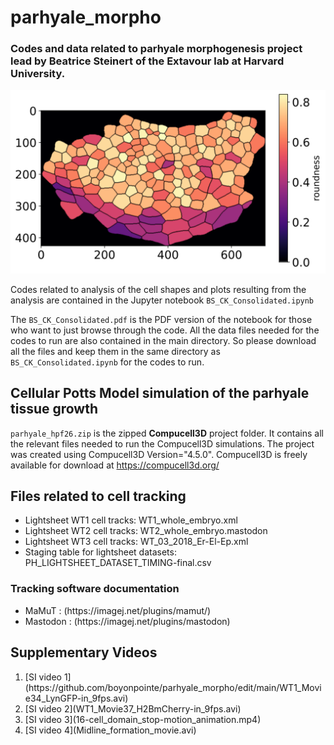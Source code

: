 # parhyale_morpho
### Codes and data related to parhyale morphogenesis project lead by Beatrice Steinert of the Extavour lab at Harvard University. </br>

<p align="center">
  <img src="github_thumbnail.svg" alt="Description" width="600">
</p>


Codes related to analysis of the cell shapes and plots resulting from the analysis are contained in the Jupyter notebook ```BS_CK_Consolidated.ipynb``` </br>
  
The ```BS_CK_Consolidated.pdf``` is the PDF version of the notebook for those who want to just browse through the code. All the data files needed for the codes
to run are also contained in the main directory. So please download all the files and keep them in the same directory as ```BS_CK_Consolidated.ipynb``` for the 
codes to run. </br>

## Cellular Potts Model simulation of the parhyale tissue growth </b> </br>

```parhyale_hpf26.zip``` is the zipped <b>Compucell3D</b> project folder. It contains all the relevant files needed to run the Compucell3D simulations. The project was 
created using Compucell3D Version="4.5.0". Compucell3D is freely available for download at https://compucell3d.org/ </br>

## Files related to cell tracking 
<ul>
<li>Lightsheet WT1 cell tracks: WT1_whole_embryo.xml </li>
<li>Lightsheet WT2 cell tracks: WT2_whole_embryo.mastodon </li>
<li>Lightsheet WT3 cell tracks: WT_03_2018_Er-El-Ep.xml </li>
<li>Staging table for lightsheet datasets: PH_LIGHTSHEET_DATASET_TIMING-final.csv </li>
</ul>

### Tracking software documentation
<ul>
  <li> MaMuT : (https://imagej.net/plugins/mamut/)</li>
  <li> Mastodon : (https://imagej.net/plugins/mastodon)</li>
</ul>

## Supplementary Videos 
<ol>
  <li>[SI video 1](https://github.com/boyonpointe/parhyale_morpho/edit/main/WT1_Movie34_LynGFP-in_9fps.avi)</li>
  <li>[SI video 2](WT1_Movie37_H2BmCherry-in_9fps.avi)</li>
  <li>[SI video 3](16-cell_domain_stop-motion_animation.mp4)</li>
  <li>[SI video 4](Midline_formation_movie.avi)</li>
</ol>

